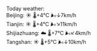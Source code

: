 Today weather:  
Beijing: ☀️   🌡️+4°C 🌬️↓7km/h  
Tianjin: ☀️   🌡️+4°C 🌬️↘11km/h  
Shijiazhuang: ☁️   🌡️+7°C 🌬️↙4km/h  
Tangshan: ☀️   🌡️+5°C 🌬️↓10km/h  
